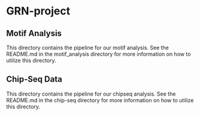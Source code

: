 # GRN-project

## Motif Analysis
This directory contains the pipeline for our motif analysis.
See the README.md in the motif_analysis directory for more information on how to utilize this directory.

## Chip-Seq Data
This directory contains the pipeline for our chipseq analysis.
See the README.md in the chip-seq directory for more information on how to utilize this directory.